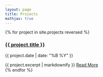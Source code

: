 ```yaml
---
layout: page
title: Projects
mathjax: true
---
```


{% for project in site.projects reversed %}
  <div class="project-card">
    <h3><a href="{{ project.url }}">{{ project.title }}</a></h3>
    <p class="meta">{{ project.date | date: "%B %Y" }}</p>
    {{ project.excerpt | markdownify }}
    <a href="{{ project.url }}" class="btn">Read More</a>
  </div>
{% endfor %}
